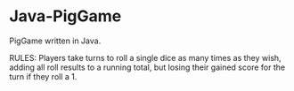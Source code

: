 # Java-PigGame

PigGame written in Java.

RULES:
Players take turns to roll a single dice as many times as they wish, adding all roll results to a running total, but losing their gained score for the turn if they roll a 1.
